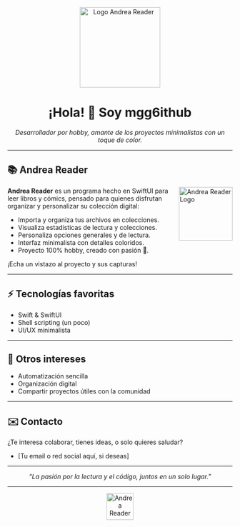 <p align="center">
  <img src="https://github.com/mgg6ithub/Andrea-Reader/assets/andrea-reader-logo-dark.png" alt="Logo Andrea Reader" width="180"/>
</p>

<h1 align="center">¡Hola! 👋 Soy mgg6ithub</h1>
<p align="center">
  <em>Desarrollador por hobby, amante de los proyectos minimalistas con un toque de color.</em>
</p>

---

## 📚 Andrea Reader

<img align="right" src="https://github.com/mgg6ithub/Andrea-Reader/assets/andrea-reader-logo-light.png" alt="Andrea Reader Logo" width="120"/>

**Andrea Reader** es un programa hecho en SwiftUI para leer libros y cómics, pensado para quienes disfrutan organizar y personalizar su colección digital:

- Importa y organiza tus archivos en colecciones.
- Visualiza estadísticas de lectura y colecciones.
- Personaliza opciones generales y de lectura.
- Interfaz minimalista con detalles coloridos.
- Proyecto 100% hobby, creado con pasión 🎨.

¡Echa un vistazo al proyecto y sus capturas!

---

## ⚡ Tecnologías favoritas

- Swift & SwiftUI
- Shell scripting (un poco)
- UI/UX minimalista

---

## 🚀 Otros intereses

- Automatización sencilla
- Organización digital
- Compartir proyectos útiles con la comunidad

---

## ✉️ Contacto

¿Te interesa colaborar, tienes ideas, o solo quieres saludar?

- [Tu email o red social aquí, si deseas]

---

<p align="center">
  <em>“La pasión por la lectura y el código, juntos en un solo lugar.”</em>
</p>

---

<p align="center">
  <img src="https://github.com/mgg6ithub/Andrea-Reader/assets/andrea-reader-logo-dark.png" alt="Andrea Reader" width="60"/>
</p>
